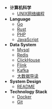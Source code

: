 <!-- _navbar.md -->

* **计算机科学**
    * [UNIX网络编程](/computer-science/UNIX网络编程.md)
* **Language**
    * [Go](/language/go/)
    * [Rust](/language/rust/)
    * [PHP](/language/php/)
    * [JavaScript](/language/javascript/)
* **Data System**
    * [Mysql](/data-system/mysql/)
    * [Redis](/data-system/redis/)
    * [ClickHouse](/data-system/clickhouse/)
    * [Flink](/data-system/flink/)
    * [Kafka](/data-system/kafka/)
    * [大数据导读](/data-system/README.md)
* **System Design**
  * [README](/system-design/README.md)
* **Technology Stack**
    * [Docker](/technology-stack/Docker.md)
    * [Git](/technology-stack/Git.md)